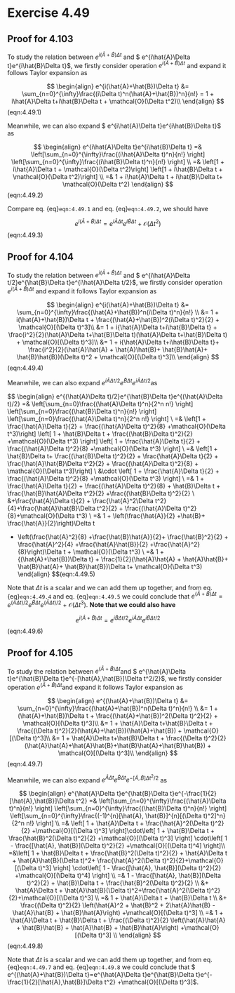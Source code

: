 # Exercise 4.49

## Proof for 4.103
To study the relation between $e^{i(\hat{A}+\hat{B})\Delta t}$ and $ e^{i\hat{A}\Delta t}e^{i\hat{B}\Delta t}$, we firstly consider operation $e^{i(\hat{A}+\hat{B})\Delta t}$ and expand it follows Taylor expansion as

$$
\begin{align}
e^{i(\hat{A}+\hat{B})\Delta t} &= \sum_{n=0}^{\infty}\frac{(i\Delta t)^n(\hat{A}+\hat{B})^n}{n!} = 1 + i\hat{A}\Delta t+i\hat{B}\Delta t + \mathcal{O}(\Delta t^2)\\
\end{align}
$$(eqn:4.49.1)

Meanwhile, we can also expand $ e^{i\hat{A}\Delta t}e^{i\hat{B}\Delta t}$ as

$$
\begin{align}
 e^{i\hat{A}\Delta t}e^{i\hat{B}\Delta t} =& 
\left[\sum_{n=0}^{\infty}\frac{(i\hat{A}\Delta t)^n}{n!} \right]
\left[\sum_{n=0}^{\infty}\frac{(i\hat{B}\Delta t)^n}{n!} \right]
 \\
=& \left[1 + i\hat{A}\Delta t + \mathcal{O}(\Delta t^2)\right]
\left[1 + i\hat{B}\Delta t + \mathcal{O}(\Delta t^2)\right]
 \\
=& 1 + i\hat{A}\Delta t + i\hat{B}\Delta t+ \mathcal{O}(\Delta t^2)
\end{align}
$$(eqn:4.49.2)

Compare eq. {eq}`eqn:4.49.1` and eq. {eq}`eqn:4.49.2`, we should have

$$
e^{i(\hat{A}+\hat{B})\Delta t} =  e^{i\hat{A}\Delta t}e^{i\hat{B}\Delta t} + \mathcal{O}(\Delta t^2)
$$(eqn:4.49.3)

## Proof for 4.104

To study the relation between $e^{i(\hat{A}+\hat{B})\Delta t}$ and $ e^{i\hat{A}\Delta t/2}e^{\hat{B}\Delta t}e^{i\hat{A}\Delta t/2}$, we firstly consider operation $e^{i(\hat{A}+\hat{B})\Delta t}$ and expand it follows Taylor expansion as

$$
\begin{align}
e^{i(\hat{A}+\hat{B})\Delta t} &= \sum_{n=0}^{\infty}\frac{(\hat{A}+\hat{B})^n(i\Delta t)^n}{n!} \\
&= 1 + i(\hat{A}+\hat{B})\Delta t + \frac{(\hat{A}+\hat{B})^2(i\Delta t)^2}{2} + \mathcal{O}[(\Delta t)^3]\\
&= 1 + i{\hat{A}\Delta t+i\hat{B}\Delta t} + \frac{i^2}{2}(\hat{A}\Delta t+\hat{B}\Delta t)(\hat{A}\Delta t+\hat{B}\Delta t) + \mathcal{O}[(\Delta t)^3]\\
&= 1 + i{\hat{A}\Delta t+i\hat{B}\Delta t}+ \frac{i^2}{2}(\hat{A}\hat{A} + \hat{A}\hat{B}+ \hat{B}\hat{A}+ \hat{B}\hat{B})(\Delta t)^2 + \mathcal{O}[(\Delta t)^3]\\
\end{align}
$$(eqn:4.49.4)

Meanwhile, we can also expand $e^{i\hat{A}\Delta t/2}e^{\hat{B}\Delta t}e^{i\hat{A}\Delta t/2}$​ as

$$
\begin{align}
e^{(\hat{A}\Delta t)/2}e^{\hat{B}\Delta t}e^{(\hat{A}\Delta t)/2} =& 
\left[\sum_{n=0}\frac{(\hat{A}\Delta t)^n}{2^n n!} \right]
\left[\sum_{n=0}\frac{(\hat{B}\Delta t)^n}{n!} \right]
\left[\sum_{n=0}\frac{(\hat{A}\Delta t)^n}{2^n n!} \right] \\
=& \left[1 + \frac{\hat{A}\Delta t}{2} + \frac{(\hat{A}\Delta t)^2}{8} +\mathcal{O}(\Delta t^3)\right]
\left[ 1 + \hat{B}\Delta t + \frac{(\hat{B}\Delta t)^2}{2} +\mathcal{O}(\Delta t^3)  \right]
\left[ 1 + \frac{\hat{A}\Delta t}{2} + \frac{(\hat{A}\Delta t)^2}{8} +\mathcal{O}(\Delta t^3)  \right] \\
=& \left[1 + \hat{B}\Delta t+ \frac{(\hat{B}\Delta t)^2}{2} + \frac{\hat{A}\Delta t}{2} + \frac{\hat{A}\hat{B}\Delta t^2}{2} + \frac{(\hat{A}\Delta t)^2}{8} + \mathcal{O}(\Delta t^3)\right] \\
&\cdot \left[ 1 + \frac{\hat{A}\Delta t}{2} + \frac{(\hat{A}\Delta t)^2}{8} +\mathcal{O}(\Delta t^3)  \right] \\
=&  1 + \frac{\hat{A}\Delta t}{2} + \frac{(\hat{A}\Delta t)^2}{8} +  \hat{B}\Delta t + \frac{\hat{B}\hat{A}\Delta t^2}{2} +\frac{(\hat{B}\Delta t)^2}{2} \\
&+\frac{\hat{A}\Delta t}{2} + \frac{\hat{A}^2\Delta t^2}{4}+\frac{\hat{A}\hat{B}\Delta t^2}{2} + \frac{(\hat{A}\Delta t)^2}{8}+\mathcal{O}(\Delta t^3) \\
=&   1 + \left(\frac{\hat{A}}{2} +\hat{B}+ \frac{\hat{A}}{2}\right)\Delta t
+ \left(\frac{\hat{A}^2}{8} +\frac{\hat{B}\hat{A}}{2}+ \frac{\hat{B}^2}{2} + \frac{\hat{A}^2}{4} +\frac{\hat{A}\hat{B}}{2} +\frac{\hat{A}^2}{8}\right)\Delta t + \mathcal{O}(\Delta t^3)
\\
=& 1 + {(\hat{A}+\hat{B})\Delta t} + \frac{1}{2}(\hat{A}\hat{A} + \hat{A}\hat{B}+ \hat{B}\hat{A}+ \hat{B}\hat{B})\Delta t+ \mathcal{O}(\Delta t^3) 
\end{align}
$$(eqn:4.49.5)

Note that $\Delta t$ is a scalar and we can add them up together, and from eq. {eq}`eqn:4.49.4` and eq. {eq}`eqn:4.49.5` we could conclude that $e^{(\hat{A}+\hat{B})\Delta t} = e^{(\hat{A}\Delta t)/2}e^{\hat{B}\Delta t}e^{(\hat{A}\Delta t)/2} +\mathcal{O}(\Delta t^3)$. **Note that we could also have**

$$
e^{i(\hat{A}+\hat{B})\Delta t} = e^{i\hat{B}\Delta t/2}e^{i\hat{A}\Delta t}e^{i\hat{B}\Delta t/2}
$$(eqn:4.49.6)

## Proof for 4.105

To study the relation between $e^{(\hat{A}+\hat{B})\Delta t}$​ and $ e^{\hat{A}\Delta t}e^{\hat{B}\Delta t}e^{-[\hat{A},\hat{B}]\Delta t^2/2}$​, we firstly consider operation $e^{(\hat{A}+\hat{B})\Delta t}$​ and expand it follows Taylor expansion as

$$
\begin{align}
e^{(\hat{A}+\hat{B})\Delta t} &= \sum_{n=0}^{\infty}\frac{(\hat{A}+\hat{B})^n(\Delta t)^n}{n!} \\
&= 1 + (\hat{A}+\hat{B})\Delta t + \frac{(\hat{A}+\hat{B})^2(\Delta t)^2}{2} + \mathcal{O}[(\Delta t)^3]\\
&= 1 + \hat{A}\Delta t+\hat{B}\Delta t + \frac{(\Delta t)^2}{2}(\hat{A}+\hat{B})(\hat{A}+\hat{B}) + \mathcal{O}[(\Delta t)^3]\\
&= 1 + \hat{A}\Delta t+\hat{B}\Delta t + \frac{(\Delta t)^2}{2}(\hat{A}\hat{A}+\hat{A}\hat{B}+\hat{B}\hat{A}+\hat{B}\hat{B}) + \mathcal{O}[(\Delta t)^3]\\
\end{align}
$$(eqn:4.49.7)

Meanwhile, we can also expand $e^{\hat{A}\Delta t}e^{\hat{B}\Delta t}e^{-[\hat{A},\hat{B}]\Delta t^2/2}$ as

$$
\begin{align}
e^{\hat{A}\Delta t}e^{\hat{B}\Delta t}e^{-\frac{1}{2}[\hat{A},\hat{B}]\Delta t^2} =& 
\left[\sum_{n=0}^{\infty}\frac{(\hat{A}\Delta t)^n}{n!} \right]
\left[\sum_{n=0}^{\infty}\frac{(\hat{B}\Delta t)^n}{n!} \right]
\left[\sum_{n=0}^{\infty}\frac{(-1)^{n}[\hat{A}, \hat{B}]^{n}[(\Delta t)^2]^n}{2^n n!} \right] \\
=& \left[ 1 + \hat{A}\Delta t + \frac{\hat{A}^2(\Delta t)^2}{2} +\mathcal{O}[(\Delta t)^3] \right]\cdot\left[ 1 + \hat{B}\Delta t + \frac{\hat{B}^2(\Delta t)^2}{2} +\mathcal{O}[(\Delta t)^3] \right] \cdot\left[ 1 - \frac{[\hat{A}, \hat{B}](\Delta t)^2}{2} +\mathcal{O}[(\Delta t)^4] \right]\\
=&\left[ 1 + \hat{B}\Delta t + \frac{\hat{B}^2(\Delta t)^2}{2} + \hat{A}\Delta t + \hat{A}\hat{B}(\Delta t)^2+ \frac{\hat{A}^2(\Delta t)^2}{2}+\mathcal{O}[(\Delta t)^3] \right] \cdot\left[ 1 - \frac{[\hat{A}, \hat{B}](\Delta t)^2}{2} +\mathcal{O}[(\Delta t)^4] \right] \\
=& 1 - \frac{[\hat{A}, \hat{B}](\Delta t)^2}{2} + \hat{B}\Delta t + \frac{\hat{B}^2(\Delta t)^2}{2} \\
&+ \hat{A}\Delta t + \hat{A}\hat{B}(\Delta t)^2+\frac{\hat{A}^2(\Delta t)^2}{2}+\mathcal{O}[(\Delta t)^3] \\
=& 1  +  \hat{A}\Delta t + \hat{B}\Delta t \\
&+ \frac{(\Delta t)^2}{2} \left(\hat{A}^2 + \hat{B}^2 + 2\hat{A}\hat{B} - \hat{A}\hat{B} + \hat{B}\hat{A}\right) +\mathcal{O}[(\Delta t)^3] \\
=& 1  +  \hat{A}\Delta t + \hat{B}\Delta t + \frac{(\Delta t)^2}{2} \left(\hat{A}\hat{A} + \hat{B}\hat{B}  + \hat{A}\hat{B} + \hat{B}\hat{A}\right) +\mathcal{O}[(\Delta t)^3] \\
\end{align}
$$(eqn:4.49.8)

Note that $\Delta t$ is a scalar and we can add them up together, and from eq. {eq}`eqn:4.49.7` and eq. {eq}`eqn:4.49.8` we could conclude that $ e^{(\hat{A}+\hat{B})\Delta t}=e^{\hat{A}\Delta t}e^{\hat{B}\Delta t}e^{-\frac{1}{2}[\hat{A},\hat{B}]\Delta t^2} +\mathcal{O}[(\Delta t)^3]$. 